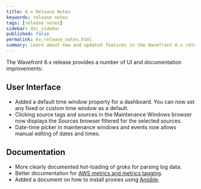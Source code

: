 ```yaml
---
title: 6.x Release Notes
keywords: release notes
tags: [release notes]
sidebar: doc_sidebar
published: false
permalink: 6x_release_notes.html
summary: Learn about new and updated features in the Wavefront 6.x release.
---
```

The Wavefront 6.x release provides a number of UI and documentation improvements:

## User Interface
- Added a default time window property for a dashboard. You can now set any fixed or custom time window as a default.
- Clicking source tags and sources in the Maintenance Windows browser now displays the Sources browser filtered for the selected sources.
- Date-time picker in maintenance windows and events now allows manual editing of dates and times.

## Documentation
- More clearly documented hot-loading of groks for parsing log data.
- Better documentation for [AWS metrics and metrics tagging](integrations_aws_metrics.html#cloudwatch-integration).
- Added a document on how to install proxies using [Ansible](proxies_installing.html#ansible).
 
